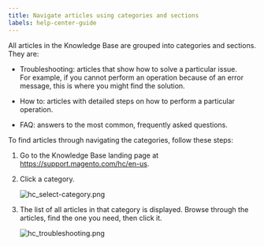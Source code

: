 ```yaml
---
title: Navigate articles using categories and sections
labels: help-center-guide
---
```


All articles in the Knowledge Base are grouped into categories and sections. They are:

* Troubleshooting: articles that show how to solve a particular issue.   
    For example, if you cannot perform an operation because of an error message, this is where you might find the solution.  
      
    
* How to: articles with detailed steps on how to perform a particular operation.  
      
    
* FAQ: answers to the most common, frequently asked questions.

To find articles through navigating the categories, follow these steps:

1. Go to the Knowledge Base landing page at <https://support.magento.com/hc/en-us>.
1. Click a category.  
      
    ![hc_select-category.png](https://support.magento.com/hc/article_attachments/360016478792/hc_select-category.png)  
      
    
1. The list of all articles in that category is displayed. Browse through the articles, find the one you need, then click it.  
      
    ![hc_troubleshooting.png](https://support.magento.com/hc/article_attachments/360016530131/hc_troubleshooting.png)  
      
      
    
